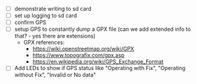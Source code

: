 - [ ] demonstrate writing to sd card
- [ ] set up logging to sd card
- [ ] confirm GPS
- [ ] setup GPS to constantly dump a GPX file (can we add extended info to that? - yes there are extensions)
  - GPX references:
    - https://wiki.openstreetmap.org/wiki/GPX
    - https://www.topografix.com/gpx.asp
    - https://en.wikipedia.org/wiki/GPS_Exchange_Format
- [ ] Add LEDs to show if GPS status like "Operating with Fix", "Operating without Fix", "Invalid or No data"
